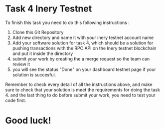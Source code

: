 # Task 4 Inery Testnet
To finish this task you need to do this following instructions :

1. Clone this Git Repository
2. Add new directory and name it with your inery testnet account name
3. Add your software solution for task 4, which should be a solution for pushing transactions with the RPC API on the Inery testnet blockchain and put it inside the directory
4. submit your work by creating the a merge request so the team can review it
5. you will see the status "Done" on your dashboard testnet page if your solution is succesful.

Remember to check every detail of all the instructions above, and make sure to check that your solution is meet the requirements for doing the task 4. and the last thing to do before submit your work, you need to test your code first.

# Good luck!
